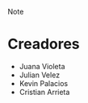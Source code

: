 >[!NOTE]
> # Creadores
> * Juana Violeta 
> * Julian Velez 
> * Kevin Palacios 
> * Cristian Arrieta
